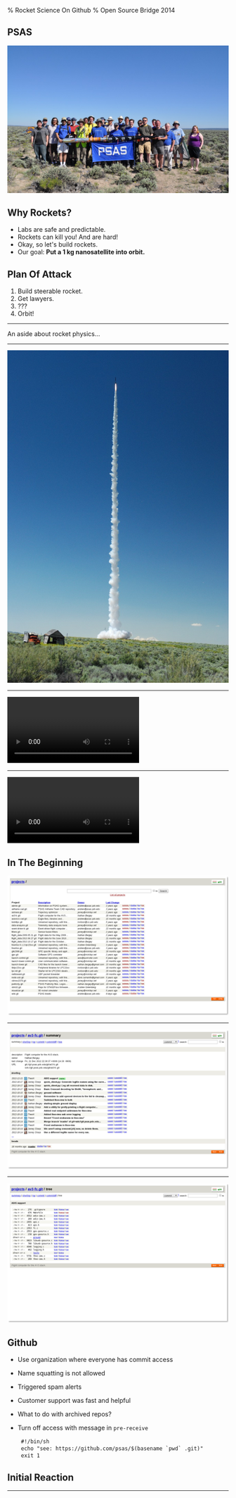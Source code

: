 % Rocket Science On Github
% Open Source Bridge 2014


PSAS
--------------------------------------------------------------------------------

![Aerospace project at PSU. Open to everyone!](/images/PSAS_group.jpg)


Why Rockets?
--------------------------------------------------------------------------------

 - Labs are safe and predictable.
 - Rockets can kill you! And are hard!
 - Okay, so let's build rockets.
 - Our goal: **Put a 1 kg nanosatellite into orbit.**


Plan Of Attack
--------------------------------------------------------------------------------

 1. Build steerable rocket.
 1. Get lawyers.
 1. ???
 1. Orbit!


--------------------------------------------------------------------------------

An aside about rocket physics...


--------------------------------------------------------------------------------

![](/images/launch.jpg)


--------------------------------------------------------------------------------

<video class="stretch" data-autoplay src="/videos/launch_hill.webm"></video>


--------------------------------------------------------------------------------

<video class="stretch" data-autoplay src="/videos/onboard.webm"></video>


In The Beginning
--------------------------------------------------------------------------------

![git web](images/gitweb.png)


--------------------------------------------------------------------------------

![](images/gitweb-detail.png)


--------------------------------------------------------------------------------

![](images/gitweb-tree.png)


Github
--------------------------------------------------------------------------------

 - Use organization where everyone has commit access
 - Name squatting is not allowed
 - Triggered spam alerts
 - Customer support was fast and helpful
 - What to do with archived repos?
 - Turn off access with message in `pre-receive`

        #!/bin/sh
        echo "see: https://github.com/psas/$(basename `pwd` .git)"
        exit 1


Initial Reaction
--------------------------------------------------------------------------------

-------------------------------------------------------------------------------- 
